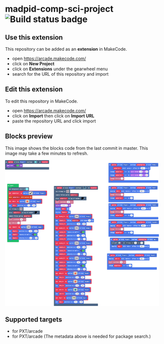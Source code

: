 # madpid-comp-sci-project ![Build status badge](https://github.com/morris-t1/madpid-comp-sci-project/workflows/MakeCode/badge.svg)



## Use this extension

This repository can be added as an **extension** in MakeCode.

* open https://arcade.makecode.com/
* click on **New Project**
* click on **Extensions** under the gearwheel menu
* search for the URL of this repository and import

## Edit this extension

To edit this repository in MakeCode.

* open https://arcade.makecode.com/
* click on **Import** then click on **Import URL**
* paste the repository URL and click import

## Blocks preview

This image shows the blocks code from the last commit in master.
This image may take a few minutes to refresh.

![A rendered view of the blocks](https://github.com/morris-t1/madpid-comp-sci-project/raw/master/.makecode/blocks.png)

## Supported targets

* for PXT/arcade
* for PXT/arcade
(The metadata above is needed for package search.)

